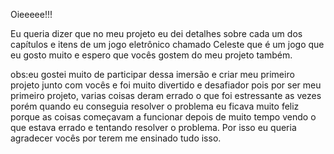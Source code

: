 Oieeeee!!!

Eu queria dizer que no meu projeto eu dei detalhes sobre cada um dos capítulos e itens  de um jogo eletrônico chamado Celeste que é um jogo que eu gosto muito e
espero que vocês gostem do meu projeto também. 

obs:eu gostei muito de participar dessa imersão e criar meu primeiro projeto junto com vocês e foi muito divertido e desafiador pois por ser meu primeiro projeto,
varias coisas deram errado o que foi estressante as vezes porém quando eu conseguia resolver o problema eu ficava muito feliz porque as coisas começavam a funcionar
depois de muito tempo vendo o que estava errado e tentando resolver o problema. Por isso eu queria agradecer vocês por terem me ensinado tudo isso.
